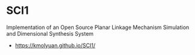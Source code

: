# SCI1
Implementation of an Open Source Planar Linkage Mechanism Simulation and Dimensional Synthesis System 

+ https://kmolyuan.github.io/SCI1/

